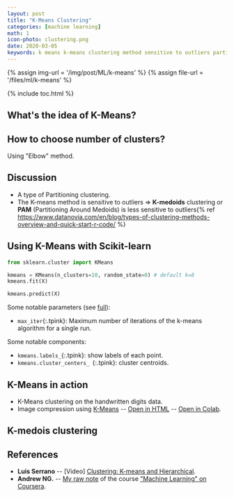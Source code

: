 ```yaml
---
layout: post
title: "K-Means Clustering"
categories: [machine learning]
math: 1
icon-photo: clustering.png
date: 2020-03-05
keywords: k means k-means clustering method sensitive to outliers partitioning clustering cluster k-medoids k medoids PAM oartitioning around medoids handwritten digits data Luis Serrano Andrew NG elbow method number of clusters
---
```


{% assign img-url = '/img/post/ML/k-means' %}
{% assign file-url = '/files/ml/k-means' %}

{% include toc.html %}

## What's the idea of K-Means?

## How to choose number of clusters?

Using "Elbow" method.

## Discussion

- A type of Partitioning clustering.
- The K-means method is sensitive to outliers ⇒ **K-medoids** clustering or **PAM** (Partitioning Around Medoids) is less sensitive to outliers{% ref https://www.datanovia.com/en/blog/types-of-clustering-methods-overview-and-quick-start-r-code/ %}

## Using K-Means with Scikit-learn

~~~ python
from sklearn.cluster import KMeans

kmeans = KMeans(n_clusters=10, random_state=0) # default k=8
kmeans.fit(X)

kmeans.predict(X)
~~~

Some notable parameters (see [full](https://scikit-learn.org/stable/modules/generated/sklearn.cluster.KMeans.html)):

- `max_iter`{:.tpink}: Maximum number of iterations of the k-means algorithm for a single run.

Some notable components:

- `kmeans.labels_`{:.tpink}: show labels of each point.
- `kmeans.cluster_centers_ `{:.tpink}: cluster centroids.


## K-Means in action 

- K-Means clustering on the handwritten digits data.
- Image compression using [K-Means]({{site.url}}{{site.baseurl}}/k-means-clustering) -- [Open in HTML](https://dinhanhthi.com/github-html?https://github.com/dinhanhthi/data-science-learning/blob/master/mini-projects/notebook_in_html/K_Means_image_compression.html) -- [Open in Colab](https://colab.research.google.com/github/dinhanhthi/data-science-learning/blob/master/mini-projects/K_Means_image_compression.ipynb).


## K-medois clustering




## References

- **Luis Serrano** -- [Video] [Clustering: K-means and Hierarchical](https://www.youtube.com/watch?v=QXOkPvFM6NU).
- **Andrew NG.** -- [My raw note](https://rawnote.dinhanhthi.com//machine-learning-coursera-8#k-means-algorithm) of the course ["Machine Learning" on Coursera](https://www.coursera.org/learn/machine-learning/).

